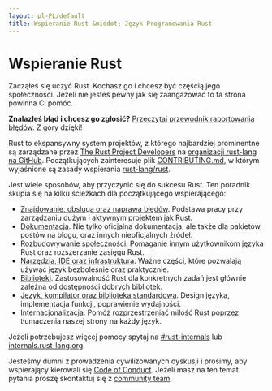 ```yaml
---
layout: pl-PL/default
title: Wspieranie Rust &middot; Język Programowania Rust
---
```


# Wspieranie Rust

Zacząłeś się uczyć Rust. Kochasz go i chcesz być częścią jego
społeczności. Jeżeli nie jesteś pewny jak się zaangażować to ta strona
powinna Ci pomóc.

**Znalazłeś błąd i chcesz go zgłosić?** [Przeczytaj przewodnik raportowania
błędów][bugs]. Z góry dzięki!

Rust to ekspansywny system projektów, z którego najbardziej prominentne
są zarządzane przez [The Rust Project Developers][devs] na [organizacji
rust-lang na GitHub][rust-lang]. Początkujących zainteresuje plik
[CONTRIBUTING.md], w którym wyjaśnione są zasady wspierania [rust-lang/rust].

Jest wiele sposobów, aby przyczynić się do sukcesu Rust.
Ten poradnik skupia się na kilku ścieżkach dla początkującego wspierającego:

* [Znajdowanie, obsługa oraz naprawa błędów](/en-US/contribute-bugs.html).
  Podstawa pracy przy zarządzaniu dużym i aktywnym projektem jak Rust.
* [Dokumentacja](/en-US/contribute-docs.html). Nie tylko oficjalna
  dokumentacja, ale także dla pakietów, postów na blogu, oraz innych
  nieoficjalnych źródeł.
* [Rozbudowywanie społeczności](/en-US/contribute-community.html). Pomaganie innym użytkownikom
  języka Rust oraz rozszerzanie zasięgu Rust.
* [Narzędzia, IDE oraz infrastruktura](/en-US/contribute-tools.html). Ważne
  części, które pozwalają używać język bezboleśnie oraz praktycznie.
* [Biblioteki](/en-US/contribute-libs.html). Zastosowalność Rust dla konkretnych
  zadań jest głównie zależna od dostępności dobrych bibliotek.
* [Język, kompilator oraz biblioteka standardowa](contribute-compiler.html). Design języka, implementacja
  funkcji, poprawienie wydajności.
* [Internacjonalizacja](/en-US/contribute-translations.html). Pomóż
  rozprzestrzeniać miłość Rust poprzez tłumaczenia naszej strony na każdy język.

Jeżeli potrzebujesz więcej pomocy spytaj na [#rust-internals] lub
[internals.rust-lang.org].

Jesteśmy dumni z prowadzenia cywilizowanych dyskusji i prosimy, aby wspierający kierowali się 
[Code of Conduct](/en-US/conduct.html). Jeżeli masz na ten temat pytania
proszę skontaktuj się z [community team].

<!--
TODO: Write a guide to rust processes and governance to link from here
TODO: List of active initiatives
TODO: Write guide to advertising Rust projects to link from
libs / community building
-->

[#rust-internals]: https://client00.chat.mibbit.com/?server=irc.mozilla.org&channel=%23rust-internals
[CONTRIBUTING.md]: https://github.com/rust-lang/rust/blob/master/CONTRIBUTING.md
[bugs]: https://github.com/rust-lang/rust/blob/master/CONTRIBUTING.md#bug-reports
[community team]: /en-US/team.html#Community
[dev_proc]: community.html#rust-development
[devs]: https://github.com/rust-lang/rust/graphs/contributors
[internals.rust-lang.org]: https://internals.rust-lang.org/
[rust-lang/rust]: https://github.com/rust-lang/rust
[rust-lang]: https://github.com/rust-lang
